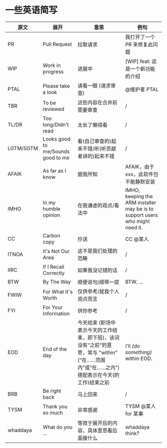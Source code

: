 # 一些英语简写

| 原文 | 展开 | 意思 | 例句 |
|-----|-----|-----|-----|
| PR | Pull Request | 拉取请求 | 我打开了一个 PR 来修复此问题 |
| WIP | Work in progress | 进展中 | [WIP] feat: 这是一个新功能的介绍 |
| PTAL | Please take a look | 请看一眼 (请求审查) | @维护者 PTAL |
| TBR | To be reviewed | 这些内容在合并前需要审查 | / |
| TL/DR | Too long/Didn't read | 太长了懒得看 | / |
| LGTM/SGTM | Looks good to me/Sounds good to me | 看(自己审查的)起来不错/听(听贡献者讲的)起来不错 | / |
| AFAIK | As far as I know | 据我所知 | AFAIK，由于xxx，此软件包不能静默安装 |
| IMHO | In my humble opinion | 在我谦虚的观点/看法中 | IMHO, keeping the ARM installer may be is to support users who might need it. |
| CC | Carbon copy | 抄送 | CC @某人 |
| ITNOA | It's Not Our Area | 这不是我们处理的范畴 | / |
| IIRC | If I Recall Correctly | 如果我没记错的话 | / |
| BTW | By The Way | 顺便说句/顺带一提 | BTW, ... |
| FWIW | For What It's Worth | 仅供参考/就我个人观点而言 | / |
| FYI | For Your Information | 供你参考 | / |
| EOD | End of the day | 今天结束 (职场中表示今天的工作结束，即下班)，该词没有“之前”的意思，常与 "within" (“在……范围内”或“在……之内”) 搭配表示在今天(的工作)结束之前 | I'll *(do something)* within EOD. |
| BRB | Be right back | 马上回来 | / |
| TYSM | Thank you so much | 非常感谢 | TYSM @某人 for 某事 |
| whaddaya | What do you ... | 等效于展开后的内容，具体意思看后面接什么 | whaddaya think? |
